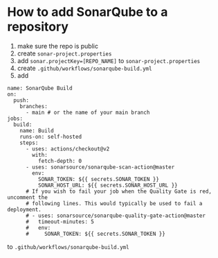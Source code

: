 # How to add SonarQube to a repository
1) make sure the repo is public
1) create `sonar-project.properties`
1) add `sonar.projectKey=[REPO_NAME]` to `sonar-project.properties`
1) create `.github/workflows/sonarqube-build.yml`
1) add 
```
name: SonarQube Build
on:
  push:
    branches:
      - main # or the name of your main branch
jobs:
  build:
    name: Build
    runs-on: self-hosted
    steps:
      - uses: actions/checkout@v2
        with:
          fetch-depth: 0
      - uses: sonarsource/sonarqube-scan-action@master
        env:
          SONAR_TOKEN: ${{ secrets.SONAR_TOKEN }}
          SONAR_HOST_URL: ${{ secrets.SONAR_HOST_URL }}
      # If you wish to fail your job when the Quality Gate is red, uncomment the
      # following lines. This would typically be used to fail a deployment.
      # - uses: sonarsource/sonarqube-quality-gate-action@master
      #   timeout-minutes: 5
      #   env:
      #     SONAR_TOKEN: ${{ secrets.SONAR_TOKEN }}
```
to `.github/workflows/sonarqube-build.yml`
